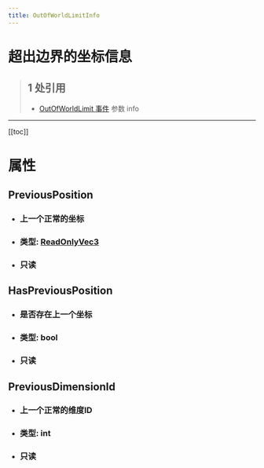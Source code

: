 ```yaml
---
title: OutOfWorldLimitInfo
---
```


# 超出边界的坐标信息

> ## 1 处引用
> - [OutOfWorldLimit 事件](../events/OutOfWorldLimit.md) 参数 info
---

[[toc]]

# 属性
## PreviousPosition
- ### 上一个正常的坐标
- ### 类型: [ReadOnlyVec3](../types/ReadOnlyVec3.md)
- ### 只读
## HasPreviousPosition
- ### 是否存在上一个坐标
- ### 类型: bool
- ### 只读
## PreviousDimensionId
- ### 上一个正常的维度ID
- ### 类型: int
- ### 只读